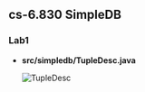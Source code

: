 ## cs-6.830 SimpleDB



### Lab1

- **src/simpledb/TupleDesc.java**

  ![TupleDesc](/home/robot/picture/选区_025.png)

